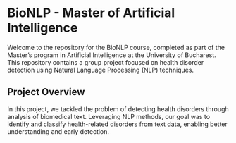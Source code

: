 
# BioNLP - Master of Artificial Intelligence

Welcome to the repository for the BioNLP course, completed as part of the Master’s program in Artificial Intelligence at the University of Bucharest. This repository contains a group project focused on health disorder detection using Natural Language Processing (NLP) techniques.

## Project Overview

In this project, we tackled the problem of detecting health disorders through analysis of biomedical text. Leveraging NLP methods, our goal was to identify and classify health-related disorders from text data, enabling better understanding and early detection.
